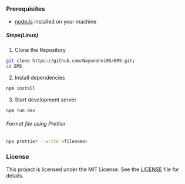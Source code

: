 ### Prerequisites

- [nodeJs](https://www.digitalocean.com/community/tutorials/how-to-install-node-js-on-ubuntu-20-04) installed on your machine

##### Steps(Linux)

1. Clone the Repository

```bash
git clone https://github.com/NayanUnni95/EMS.git;
cd EMS
```

2. Install dependencies

```bash
npm install
```

3. Start development server

```bash
npm run dev
```

###### Format file using Prettier

```bash
npx prettier --write <filename>
```

### License

This project is licensed under the MIT License. See the [LICENSE](../../LICENSE) file for details.
